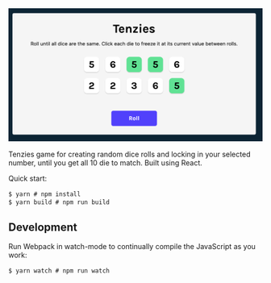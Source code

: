 <img src="/Screen Shot 2023-02-04 at 9.00.20 AM.png">


Tenzies game for creating random dice rolls and locking in your selected number, until you get all 10 die to match.
Built using React.

Quick start:

```
$ yarn # npm install
$ yarn build # npm run build
```

## Development

Run Webpack in watch-mode to continually compile the JavaScript as you work:

```
$ yarn watch # npm run watch
```
